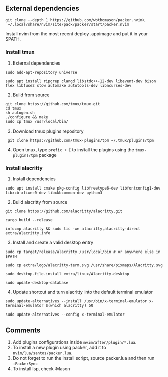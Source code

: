 ## External dependencies


```
git clone --depth 1 https://github.com/wbthomason/packer.nvim\
 ~/.local/share/nvim/site/pack/packer/start/packer.nvim
```

Install nvim from the most recent deploy .appimage and put it in your $PATH.

### Install tmux

1. External dependencies

```
sudo add-apt-repository universe
```

```
sudo apt install ripgrep clangd libstdc++-12-dev libevent-dev bison flex libfuse2 stow automake autotools-dev libncurses-dev
```

2. Build from source

```
git clone https://github.com/tmux/tmux.git
cd tmux
sh autogen.sh
./configure && make
sudo cp tmux /usr/local/bin/
```

3. Download tmux plugins repository

```
 git clone https://github.com/tmux-plugins/tpm ~/.tmux/plugins/tpm
```

4. Open tmux, type `prefix + I` to install the plugins using the `tmux-plugins/tpm` package

### Install alacritty

1. Install dependencies

```
sudo apt install cmake pkg-config libfreetype6-dev libfontconfig1-dev libxcb-xfixes0-dev libxkbcommon-dev python3
```

2. Build alacritty from source

```
git clone https://github.com/alacritty/alacritty.git
```

```
cargo build --release
```

```
infocmp alacritty && sudo tic -xe alacritty,alacritty-direct extra/alacritty.info
```

3. Install and create a valid desktop entry

```
sudo cp target/release/alacritty /usr/local/bin # or anywhere else in $PATH
```

```
sudo cp extra/logo/alacritty-term.svg /usr/share/pixmaps/Alacritty.svg
```

```
sudo desktop-file-install extra/linux/Alacritty.desktop
```

```
sudo update-desktop-database
```

4. Update shortcut and turn alacritty into the default terminal emulator


```
sudo update-alternatives --install /usr/bin/x-terminal-emulator x-terminal-emulator $(which alacritty) 50
```

```
sudo update-alternatives --config x-terminal-emulator
```


## Comments

1. Add plugins configurations inside ```nvim/after/plugin/*.lua```.
2. To install a new plugin using packer, add it to ```nvim/lua/santos/packer.lua```.
3. Do not forget to run the install script, source packer.lua and then run ```:PackerSync```
4. To install lsp, check :Mason

